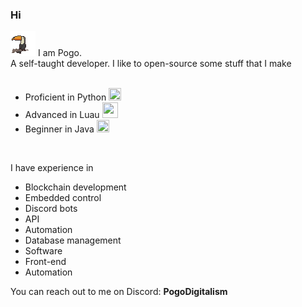 ### Hi
<img src="https://github.com/PogoDigitalism/PogoDigitalism/blob/main/ezgif-2-0b0e869a24.gif?raw=true" width="40" height="40"> I am Pogo.
<br/>
A self-taught developer. I like to open-source some stuff that I make
<br/>
<br/>

<!-- `✔️ I am open for commissions at the moment. @PogoDigitalism on Discord ✔️` -->
* Proficient in Python  <img src="https://upload.wikimedia.org/wikipedia/commons/thumb/c/c3/Python-logo-notext.svg/1869px-Python-logo-notext.svg.png" width="20" height="20">
* Advanced in Luau  <img src="https://devforum-uploads.s3.dualstack.us-east-2.amazonaws.com/uploads/original/4X/c/5/a/c5acf1685bdf34d1d721c0c5ec8fc3c4e8c80b03.png" width="25" height="25">
* Beginner in Java  <img src="https://www.shareicon.net/data/512x512/2016/09/23/833700_windows_512x512.png" width="20" height="20">

<br/>

I have experience in
* Blockchain development
* Embedded control
* Discord bots
* API
* Automation
* Database management
* Software
* Front-end
* Automation

You can reach out to me on Discord:
**PogoDigitalism**
